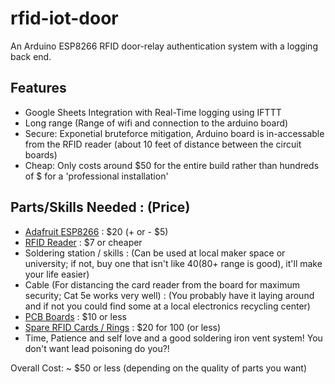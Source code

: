# rfid-iot-door
An Arduino ESP8266 RFID door-relay authentication system with a logging back end.

## Features
- Google Sheets Integration with Real-Time logging using IFTTT
- Long range (Range of wifi and connection to the arduino board)
- Secure: Exponetial bruteforce mitigation, Arduino board is in-accessable from the RFID reader (about 10 feet of distance between the circuit boards)
- Cheap: Only costs around $50 for the entire build rather than hundreds of $ for a 'professional installation'

## Parts/Skills Needed : (Price)
- [Adafruit ESP8266](https://www.adafruit.com/product/2821) : $20 (+ or - $5)
- [RFID Reader](https://www.amazon.com/SunFounder-Mifare-Reader-Arduino-Raspberry/dp/B07KGBJ9VG/) : $7 or cheaper
- Soldering station / skills : (Can be used at local maker space or university; if not, buy one that isn't like $40 ($80+ range is good), it'll make your life easier)
- Cable (For distancing the card reader from the board for maximum security; Cat 5e works very well) : (You probably have it laying around and if not you could find some at a local electronics recycling center)
- [PCB Boards](https://www.amazon.com/ELEGOO-Prototype-Soldering-Compatible-Arduino/dp/B072Z7Y19F) : $10 or less
- [Spare RFID Cards / Rings](https://www.amazon.com/ETEKJOY-13-56MHz-Proximity-Electronic-Compatible/dp/B0897KHNHV) : $20 for 100 (or less)
- Time, Patience and self love and a good soldering iron vent system! You don't want lead poisoning do you?!

Overall Cost: ~ $50 or less (depending on the quality of parts you want)

